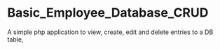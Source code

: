 # Basic_Employee_Database_CRUD
A simple php application to view, create, edit and delete entries to a DB table, 
